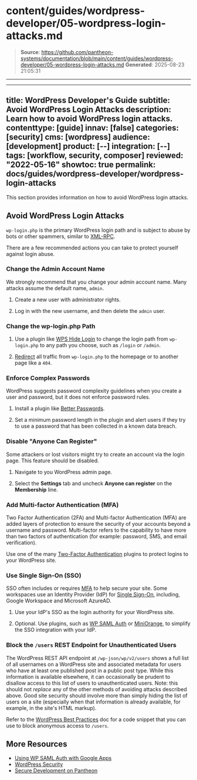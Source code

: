 # content/guides/wordpress-developer/05-wordpress-login-attacks.md

> **Source**: https://github.com/pantheon-systems/documentation/blob/main/content/guides/wordpress-developer/05-wordpress-login-attacks.md
> **Generated**: 2025-08-23 21:05:31

---

---
title: WordPress Developer's Guide
subtitle: Avoid WordPress Login Attacks
description: Learn how to avoid WordPress login attacks.
contenttype: [guide]
innav: [false]
categories: [security]
cms: [wordpress]
audience: [development]
product: [--]
integration: [--]
tags: [workflow, security, composer]
reviewed: "2022-05-16"
showtoc: true
permalink: docs/guides/wordpress-developer/wordpress-login-attacks
---

This section provides information on how to avoid WordPress login attacks.

## Avoid WordPress Login Attacks

`wp-login.php` is the primary WordPress login path and is subject to abuse by bots or other spammers, similar to [XML-RPC](#avoid-xml-rpc-attacks).

There are a few recommended actions you can take to protect yourself against login abuse.

### Change the Admin Account Name

We strongly recommend that you change your admin account name. Many attacks assume the default name, `admin`.

1. Create a new user with administrator rights.

1. Log in with the new username, and then delete the `admin` user.

### Change the wp-login.php Path

1. Use a plugin like [WPS Hide Login](https://wordpress.org/plugins/wps-hide-login/) to change the login path from `wp-login.php` to any path you choose, such as `/login` or `/admin`.

1. [Redirect](/guides/redirect/advanced#redirect-one-path-to-another) all traffic from `wp-login.php` to the homepage or to another page like a `404`.

### Enforce Complex Passwords

WordPress suggests password complexity guidelines when you create a user and password, but it does not enforce password rules.

1. Install a plugin like [Better Passwords](https://wordpress.org/plugins/better-passwords/).

1. Set a minimum password length in the plugin and alert users if they try to use a password that has been collected in a known data breach.

### Disable "Anyone Can Register"

Some attackers or lost visitors might try to create an account via the login page. This feature should be disabled.

1. Navigate to you WordPress admin page.

1. Select the **Settings** tab and uncheck **Anyone can register** on the **Membership** line.

### Add Multi-factor Authentication (MFA)

Two Factor Authentication (2FA) and Multi-factor Authentication (MFA) are added layers of protection to ensure the security of your accounts beyond a username and password. Multi-factor refers to the capability to have more than two factors of authentication (for example: password, SMS, and email verification).

Use one of the many [Two-Factor Authentication](https://wordpress.org/plugins/tags/two-factor-authentication/) plugins to protect logins to your WordPress site.

### Use Single Sign-On (SSO)

SSO often includes or requires [MFA](#add-multi-factor-authentication-mfa) to help secure your site. Some workspaces use an Identity Provider (IdP) for [Single Sign-On](/guides/sso/sso-organizations), including, Google Workspace and Microsoft AzureAD.

1. Use your IdP's SSO as the login authority for your WordPress site.

1. Optional. Use plugins, such as [WP SAML Auth](https://wordpress.org/plugins/wp-saml-auth/) or [MiniOrange](https://plugins.miniorange.com/wordpress), to simplify the SSO integration with your IdP.

### Block the `/users` REST Endpoint for Unauthenticated Users

The WordPress REST API endpoint at `/wp-json/wp/v2/users` shows a full list of all usernames on a WordPress site and associated metadata for users who have at least one published post in a public post type. While this information is available elsewhere, it can occasionally be prudent to disallow access to this list of users to unauthenticated users. Note: this should not _replace_ any of the other methods of avoiding attacks described above. Good site security should involve more than simply hiding the list of users on a site (especially when that information is already available, for example, in the site's HTML markup).

Refer to the [WordPress Best Practices](/guides/wordpress-developer/wordpress-best-practices#option-2-block-only-the-users-wordpress-rest-endpoint) doc for a code snippet that you can use to block anonymous access to `/users`.

## More Resources

- [Using WP SAML Auth with Google Apps](/guides/wordpress-google-sso/)
- [WordPress Security](/guides/wordpress-pantheon/wp-security)
- [Secure Development on Pantheon](/guides/secure-development)
